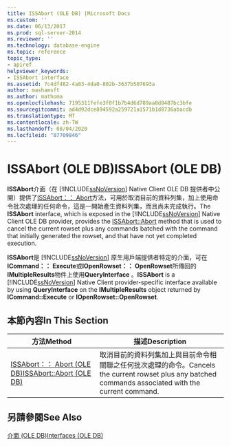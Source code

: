 ```yaml
---
title: ISSAbort (OLE DB) |Microsoft Docs
ms.custom: ''
ms.date: 06/13/2017
ms.prod: sql-server-2014
ms.reviewer: ''
ms.technology: database-engine
ms.topic: reference
topic_type:
- apiref
helpviewer_keywords:
- ISSAbort interface
ms.assetid: 7c4df482-4a83-4da0-802b-3637b507693a
author: mashamsft
ms.author: mathoma
ms.openlocfilehash: 7195311fefe3f0f1b7b4d6d789aa8d8487bc3bfe
ms.sourcegitcommit: ad4d92dce894592a259721a1571b1d8736abacdb
ms.translationtype: MT
ms.contentlocale: zh-TW
ms.lasthandoff: 08/04/2020
ms.locfileid: "87709846"
---
```

# <a name="issabort-ole-db"></a><span data-ttu-id="5131b-102">ISSAbort (OLE DB)</span><span class="sxs-lookup"><span data-stu-id="5131b-102">ISSAbort (OLE DB)</span></span>
  <span data-ttu-id="5131b-103">**ISSAbort**介面（在 [!INCLUDE[ssNoVersion](../../includes/ssnoversion-md.md)] Native Client OLE DB 提供者中公開）提供了[ISSAbort：： Abort](../../relational-databases/native-client-ole-db-interfaces/issabort-abort-ole-db.md)方法，可用於取消目前的資料列集，加上使用命令批次處理的任何命令，這是一開始產生資料列集，而且尚未完成執行。</span><span class="sxs-lookup"><span data-stu-id="5131b-103">The **ISSAbort** interface, which is exposed in the [!INCLUDE[ssNoVersion](../../includes/ssnoversion-md.md)] Native Client OLE DB provider, provides the [ISSAbort::Abort](../../relational-databases/native-client-ole-db-interfaces/issabort-abort-ole-db.md) method that is used to cancel the current rowset plus any commands batched with the command that initially generated the rowset, and that have not yet completed execution.</span></span>  
  
 <span data-ttu-id="5131b-104">**ISSAbort**是 [!INCLUDE[ssNoVersion](../../includes/ssnoversion-md.md)] 原生用戶端提供者特定的介面，可在**ICommand：： Execute**或**IOpenRowset：： OpenRowset**所傳回的**IMultipleResults**物件上使用**QueryInterface** 。</span><span class="sxs-lookup"><span data-stu-id="5131b-104">**ISSAbort** is a [!INCLUDE[ssNoVersion](../../includes/ssnoversion-md.md)] Native Client provider-specific interface available by using **QueryInterface** on the **IMultipleResults** object returned by **ICommand::Execute** or **IOpenRowset::OpenRowset**.</span></span>  
  
## <a name="in-this-section"></a><span data-ttu-id="5131b-105">本節內容</span><span class="sxs-lookup"><span data-stu-id="5131b-105">In This Section</span></span>  
  
|<span data-ttu-id="5131b-106">方法</span><span class="sxs-lookup"><span data-stu-id="5131b-106">Method</span></span>|<span data-ttu-id="5131b-107">描述</span><span class="sxs-lookup"><span data-stu-id="5131b-107">Description</span></span>|  
|------------|-----------------|  
|[<span data-ttu-id="5131b-108">ISSAbort：： Abort &#40;OLE DB&#41;</span><span class="sxs-lookup"><span data-stu-id="5131b-108">ISSAbort::Abort &#40;OLE DB&#41;</span></span>](../../relational-databases/native-client-ole-db-interfaces/issabort-abort-ole-db.md)|<span data-ttu-id="5131b-109">取消目前的資料列集加上與目前命令相關聯之任何批次處理的命令。</span><span class="sxs-lookup"><span data-stu-id="5131b-109">Cancels the current rowset plus any batched commands associated with the current command.</span></span>|  
  
## <a name="see-also"></a><span data-ttu-id="5131b-110">另請參閱</span><span class="sxs-lookup"><span data-stu-id="5131b-110">See Also</span></span>  
 [<span data-ttu-id="5131b-111">介面 &#40;OLE DB&#41;</span><span class="sxs-lookup"><span data-stu-id="5131b-111">Interfaces &#40;OLE DB&#41;</span></span>](../../../2014/database-engine/dev-guide/interfaces-ole-db.md)  
  
  
